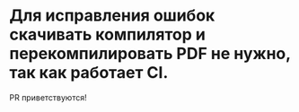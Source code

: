 # Для исправления ошибок скачивать компилятор и перекомпилировать PDF не нужно, так как работает CI. 
 
PR приветствуются!
